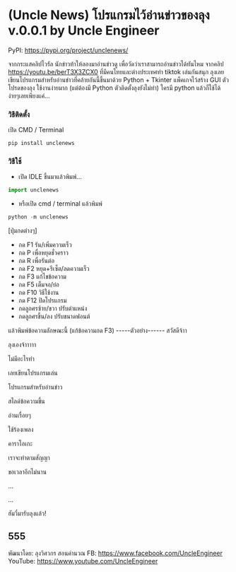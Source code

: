 # (Uncle News) โปรแกรมไว้อ่านข่าวของลุง v.0.0.1 by Uncle Engineer

PyPI: https://pypi.org/project/unclenews/

จากกระแสคลิปไวรัล นักข่าวท้าให้ลองมาอ่านข่าวดู เพื่อวัดว่าเราสามารถอ่านข่าวได้ทันไหม จากคลิป https://youtu.be/berT3X3ZCX0 ที่มีคนไทยและต่างประเทศทำ tiktok เล่นกันสนุก 
ลุงเลยเขียนโปรแกรมสำหรับอ่านข่าวที่คล้ายกันนี้ขึ้นมาด้วย Python + Tkinter แพ็คเกจไว้สร้าง GUI ตัวโปรดของลุง ใช้งานง่ายมาก (แต่ต้องมี Python ตัวติดตั้งลุงยังไม่ทำ) ใครมี python แล้วก็ใช้ได้ง่ายๆเลยเพียงแค่...



### วิธีติดตั้ง

เปิด CMD / Terminal

```python
pip install unclenews
```

### วิธีใช้

- เปิด IDLE ขึ้นมาแล้วพิมพ์...

```python
import unclenews
```

- หรือเปิด cmd / terminal แล้วพิมพ์

```python
python -m unclenews
```

[ปุ่มกดต่างๆ]
- กด F1 รัน/เพิ่มความเร็ว
- กด P เพื่อหยุดชั่วคราว
- กด R เพื่อรันต่อ
- กด F2 หยุด+รีเซ็ต/ลดความเร็ว
- กด F3 แก้ไขข้อความ
- กด F5 เต็มจอ/ย่อ
- กด F10 วิธีใช้งาน
- กด F12 ปิดโปรแกรม
- กดลูกศรซ้าย/ขวา ปรับตำแหน่ง
- กดลูกศรขึ้น/ลง ปรับขนาดฟอนต์

แล้วพิมพ์ข้อความลักษณะนี้ (แก้ข้อความกด F3)
-----ตัวอย่าง------
สวัสดีจ้าา

ลุงเองจ้าาาาา

ไม่มีอะไรทำ

เลยเขียนโปรแกรมเล่น

โปรแกรมสำหรับอ่านข่าว

สไลด์ข้อความขึ้น

อ่านเรื่อยๆ

ใช้ร้องเพลง

คาราโอเกะ

เราจะทำตามสัญญา

ขอเวลาอีกไม่นาน

...

...

ฮัมวี่มารับลุงแล้ว!

555
--------------

พัฒนาโดย: ลุงวิศวกร สอนคำนวณ
FB: https://www.facebook.com/UncleEngineer
YouTube: https://www.youtube.com/UncleEngineer
